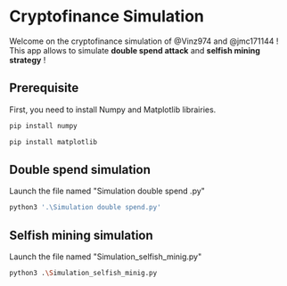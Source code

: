 # Cryptofinance Simulation

Welcome on the cryptofinance simulation of @Vinz974 and @jmc171144 ! This app allows to simulate **double spend attack** and **selfish mining strategy** ! 

## Prerequisite
First, you need to install Numpy and Matplotlib librairies.
```bash
pip install numpy
```
```bash
pip install matplotlib
```
## Double spend simulation
Launch the file named "Simulation double spend .py"
```bash
python3 '.\Simulation double spend.py'
```

## Selfish mining simulation
Launch the file named "Simulation_selfish_minig.py"
```bash
python3 .\Simulation_selfish_minig.py
```
